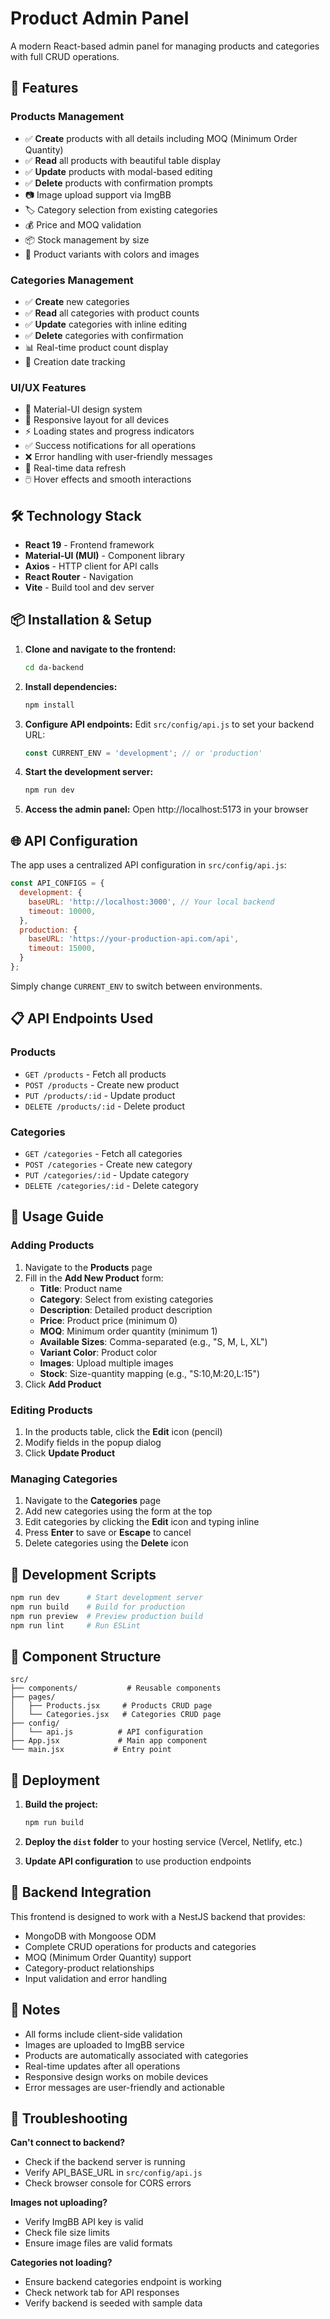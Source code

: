 # Product Admin Panel

A modern React-based admin panel for managing products and categories with full CRUD operations.

## 🚀 Features

### Products Management
- ✅ **Create** products with all details including MOQ (Minimum Order Quantity)
- ✅ **Read** all products with beautiful table display
- ✅ **Update** products with modal-based editing
- ✅ **Delete** products with confirmation prompts
- 📷 Image upload support via ImgBB
- 🏷️ Category selection from existing categories
- 💰 Price and MOQ validation
- 📦 Stock management by size
- 🎨 Product variants with colors and images

### Categories Management
- ✅ **Create** new categories
- ✅ **Read** all categories with product counts
- ✅ **Update** categories with inline editing
- ✅ **Delete** categories with confirmation
- 📊 Real-time product count display
- 📅 Creation date tracking

### UI/UX Features
- 🎨 Material-UI design system
- 📱 Responsive layout for all devices
- ⚡ Loading states and progress indicators
- ✅ Success notifications for all operations
- ❌ Error handling with user-friendly messages
- 🔄 Real-time data refresh
- 🖱️ Hover effects and smooth interactions

## 🛠️ Technology Stack

- **React 19** - Frontend framework
- **Material-UI (MUI)** - Component library
- **Axios** - HTTP client for API calls
- **React Router** - Navigation
- **Vite** - Build tool and dev server

## 📦 Installation & Setup

1. **Clone and navigate to the frontend:**
   ```bash
   cd da-backend
   ```

2. **Install dependencies:**
   ```bash
   npm install
   ```

3. **Configure API endpoints:**
   Edit `src/config/api.js` to set your backend URL:
   ```javascript
   const CURRENT_ENV = 'development'; // or 'production'
   ```

4. **Start the development server:**
   ```bash
   npm run dev
   ```

5. **Access the admin panel:**
   Open http://localhost:5173 in your browser

## 🌐 API Configuration

The app uses a centralized API configuration in `src/config/api.js`:

```javascript
const API_CONFIGS = {
  development: {
    baseURL: 'http://localhost:3000', // Your local backend
    timeout: 10000,
  },
  production: {
    baseURL: 'https://your-production-api.com/api',
    timeout: 15000,
  }
};
```

Simply change `CURRENT_ENV` to switch between environments.

## 📋 API Endpoints Used

### Products
- `GET /products` - Fetch all products
- `POST /products` - Create new product
- `PUT /products/:id` - Update product
- `DELETE /products/:id` - Delete product

### Categories
- `GET /categories` - Fetch all categories
- `POST /categories` - Create new category
- `PUT /categories/:id` - Update category
- `DELETE /categories/:id` - Delete category

## 🎯 Usage Guide

### Adding Products

1. Navigate to the **Products** page
2. Fill in the **Add New Product** form:
   - **Title**: Product name
   - **Category**: Select from existing categories
   - **Description**: Detailed product description
   - **Price**: Product price (minimum 0)
   - **MOQ**: Minimum order quantity (minimum 1)
   - **Available Sizes**: Comma-separated (e.g., "S, M, L, XL")
   - **Variant Color**: Product color
   - **Images**: Upload multiple images
   - **Stock**: Size-quantity mapping (e.g., "S:10,M:20,L:15")
3. Click **Add Product**

### Editing Products

1. In the products table, click the **Edit** icon (pencil)
2. Modify fields in the popup dialog
3. Click **Update Product**

### Managing Categories

1. Navigate to the **Categories** page
2. Add new categories using the form at the top
3. Edit categories by clicking the **Edit** icon and typing inline
4. Press **Enter** to save or **Escape** to cancel
5. Delete categories using the **Delete** icon

## 🔧 Development Scripts

```bash
npm run dev      # Start development server
npm run build    # Build for production
npm run preview  # Preview production build
npm run lint     # Run ESLint
```

## 🎨 Component Structure

```
src/
├── components/           # Reusable components
├── pages/
│   ├── Products.jsx     # Products CRUD page
│   └── Categories.jsx   # Categories CRUD page
├── config/
│   └── api.js          # API configuration
├── App.jsx             # Main app component
└── main.jsx           # Entry point
```

## 🚀 Deployment

1. **Build the project:**
   ```bash
   npm run build
   ```

2. **Deploy the `dist` folder** to your hosting service (Vercel, Netlify, etc.)

3. **Update API configuration** to use production endpoints

## 🤝 Backend Integration

This frontend is designed to work with a NestJS backend that provides:
- MongoDB with Mongoose ODM
- Complete CRUD operations for products and categories
- MOQ (Minimum Order Quantity) support
- Category-product relationships
- Input validation and error handling

## 📝 Notes

- All forms include client-side validation
- Images are uploaded to ImgBB service
- Products are automatically associated with categories
- Real-time updates after all operations
- Responsive design works on mobile devices
- Error messages are user-friendly and actionable

## 🐛 Troubleshooting

**Can't connect to backend?**
- Check if the backend server is running
- Verify API_BASE_URL in `src/config/api.js`
- Check browser console for CORS errors

**Images not uploading?**
- Verify ImgBB API key is valid
- Check file size limits
- Ensure image files are valid formats

**Categories not loading?**
- Ensure backend categories endpoint is working
- Check network tab for API responses
- Verify backend is seeded with sample data